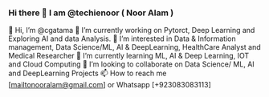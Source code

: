 ### Hi there 👋 I am @techienoor ( Noor Alam ) 

👋 Hi, I’m @cgatama
🔭 I’m currently working on Pytorct, Deep Learning and Exploring AI and data Analysis.
👀 I’m interested in Data & Information management, Data Science/ML, AI & DeepLearning, HealthCare Analyst and Medical Researcher
🌱 I’m currently learning ML, AI & Deep Learning, IOT and Cloud Computing
💞️ I’m looking to collaborate on Data Science/ ML, AI and DeepLearning Projects
📫 How to reach me [mailtonooralam@gmail.com] or Whatsapp [+923083083113]
